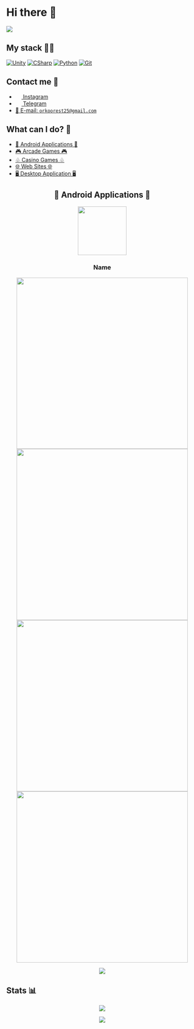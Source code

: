 # Hi there 👋

<a href="https://orkoorest25.wixsite.com/resume" target="_blank">
<img src="https://img.shields.io/badge/Resume-ff69b4.svg?style=for-the-badge&logo=codeigniter&logoColor=white">
</a>

## My stack 👨‍💻

<a href="" target="_blank">![Unity](https://img.shields.io/badge/-Unity-%230075a8?logo=unity&logoColor=white&style=for-the-badge)</a>
<a href="" target="_blank">![CSharp](https://img.shields.io/badge/-C♯-%230075a8?logo=csharp&logoColor=white&style=for-the-badge)</a>
<a href="" target="_blank">![Python](https://img.shields.io/badge/-Python-%230075a8?logo=Python&logoColor=white&style=for-the-badge)</a>
<a href="" target="_blank">![Git](https://img.shields.io/badge/-Git-%230075a8?logo=git&logoColor=white&style=for-the-badge)</a>


## Contact me 💭
- <a href="https://www.instagram.com/wwworest/"><img src="https://upload.wikimedia.org/wikipedia/commons/thumb/e/e7/Instagram_logo_2016.svg/768px-Instagram_logo_2016.svg.png" width=16 height=16 align="center" /> Instagram </a>
- <a href="https://t.me/oresttg"><img src="https://upload.wikimedia.org/wikipedia/commons/thumb/8/82/Telegram_logo.svg/768px-Telegram_logo.svg.png" width=16 height=16 align="center" /> Telegram </a>
- <a href="mailto:orkoorest25@gmail.com">📩 E-mail: `orkoorest25@gmail.com`</a>

## What can I do? 💪
- <a href="#android_applications">📱 Android Applications 📱</a>
- <a href="#arcade_games">🎮 Arcade Games 🎮</a>
- <a href="#casino_games">♧ Casino Games ♧</a>
- <a href="#web_sites">🌐 Web Sites 🌐</a>
- <a href="#desktop_application">🖥 Desktop Application 🖥</a>

<h2 id="android_applications" align="center">📱 Android Applications 📱</h2>

<p align="center"><img height="128" src=""/></p>
<h3 align="center">Name</h3>
<p align="center">
  <img src="" height="450px"/>
  <img src="" height="450px"/>
  <img src="" height="450px"/>
  <img src="" height="450px"/>
</p>
<p align="center">
<a href="https://github.com/OrestOrk/Name"><img align="center" src="https://github-readme-stats.vercel.app/api/pin/?username=OrestOrk&repo=Name&theme=dark&title_color=0075a8&icon_color=0075a8&text_color=ffffff&hide_border=true"/></a>
</p>

## Stats 📊
<p align="center">
<img src="https://github-readme-stats.vercel.app/api?username=OrestOrk&show_icons=true&count_private=true&theme=dark&title_color=0075a8&text_color=ffffff&icon_color=0075a8&hide_border=true&card_width=500px">
</p>
<p align="center">
<img src="https://github-readme-stats.vercel.app/api/top-langs/?username=OrestOrk&layout=pie&theme=dark&title_color=0075a8&text_color=ffffff&hide_border=true&card_width=500px">
</p>
